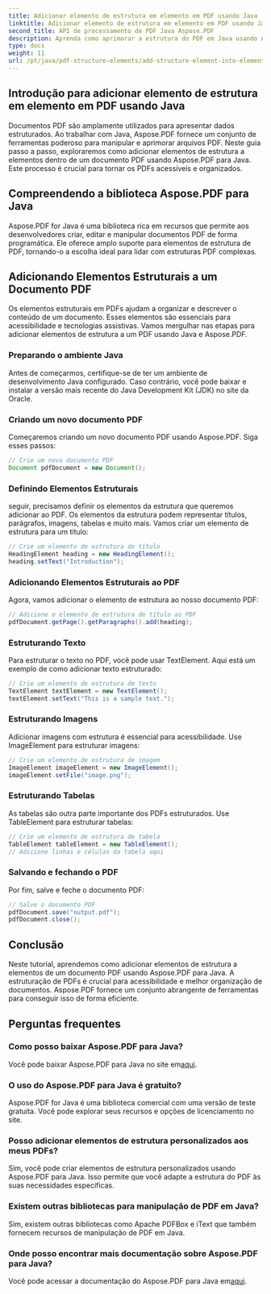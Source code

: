 ```yaml
---
title: Adicionar elemento de estrutura em elemento em PDF usando Java
linktitle: Adicionar elemento de estrutura em elemento em PDF usando Java
second_title: API de processamento de PDF Java Aspose.PDF
description: Aprenda como aprimorar a estrutura do PDF em Java usando Aspose.PDF para Java. Este guia passo a passo aborda a adição de elementos de estrutura para PDFs acessíveis e organizados.
type: docs
weight: 11
url: /pt/java/pdf-structure-elements/add-structure-element-into-element-in-pdf-using-java/
---
```


## Introdução para adicionar elemento de estrutura em elemento em PDF usando Java

Documentos PDF são amplamente utilizados para apresentar dados estruturados. Ao trabalhar com Java, Aspose.PDF fornece um conjunto de ferramentas poderoso para manipular e aprimorar arquivos PDF. Neste guia passo a passo, exploraremos como adicionar elementos de estrutura a elementos dentro de um documento PDF usando Aspose.PDF para Java. Este processo é crucial para tornar os PDFs acessíveis e organizados.

## Compreendendo a biblioteca Aspose.PDF para Java

Aspose.PDF for Java é uma biblioteca rica em recursos que permite aos desenvolvedores criar, editar e manipular documentos PDF de forma programática. Ele oferece amplo suporte para elementos de estrutura de PDF, tornando-o a escolha ideal para lidar com estruturas PDF complexas.

## Adicionando Elementos Estruturais a um Documento PDF

Os elementos estruturais em PDFs ajudam a organizar e descrever o conteúdo de um documento. Esses elementos são essenciais para acessibilidade e tecnologias assistivas. Vamos mergulhar nas etapas para adicionar elementos de estrutura a um PDF usando Java e Aspose.PDF.

### Preparando o ambiente Java

Antes de começarmos, certifique-se de ter um ambiente de desenvolvimento Java configurado. Caso contrário, você pode baixar e instalar a versão mais recente do Java Development Kit (JDK) no site da Oracle.

### Criando um novo documento PDF

Começaremos criando um novo documento PDF usando Aspose.PDF. Siga esses passos:

```java
// Crie um novo documento PDF
Document pdfDocument = new Document();
```

### Definindo Elementos Estruturais

seguir, precisamos definir os elementos da estrutura que queremos adicionar ao PDF. Os elementos da estrutura podem representar títulos, parágrafos, imagens, tabelas e muito mais. Vamos criar um elemento de estrutura para um título:

```java
// Crie um elemento de estrutura de título
HeadingElement heading = new HeadingElement();
heading.setText("Introduction");
```

### Adicionando Elementos Estruturais ao PDF

Agora, vamos adicionar o elemento de estrutura ao nosso documento PDF:

```java
// Adicione o elemento de estrutura de título ao PDF
pdfDocument.getPage().getParagraphs().add(heading);
```

### Estruturando Texto

Para estruturar o texto no PDF, você pode usar TextElement. Aqui está um exemplo de como adicionar texto estruturado:

```java
// Crie um elemento de estrutura de texto
TextElement textElement = new TextElement();
textElement.setText("This is a sample text.");
```

### Estruturando Imagens

Adicionar imagens com estrutura é essencial para acessibilidade. Use ImageElement para estruturar imagens:

```java
// Crie um elemento de estrutura de imagem
ImageElement imageElement = new ImageElement();
imageElement.setFile("image.png");
```

### Estruturando Tabelas

As tabelas são outra parte importante dos PDFs estruturados. Use TableElement para estruturar tabelas:

```java
// Crie um elemento de estrutura de tabela
TableElement tableElement = new TableElement();
// Adicione linhas e células da tabela aqui
```

### Salvando e fechando o PDF

Por fim, salve e feche o documento PDF:

```java
// Salve o documento PDF
pdfDocument.save("output.pdf");
pdfDocument.close();
```

## Conclusão

Neste tutorial, aprendemos como adicionar elementos de estrutura a elementos de um documento PDF usando Aspose.PDF para Java. A estruturação de PDFs é crucial para acessibilidade e melhor organização de documentos. Aspose.PDF fornece um conjunto abrangente de ferramentas para conseguir isso de forma eficiente.

## Perguntas frequentes

### Como posso baixar Aspose.PDF para Java?

 Você pode baixar Aspose.PDF para Java no site em[aqui](https://releases.aspose.com/pdf/java/).

### O uso do Aspose.PDF para Java é gratuito?

Aspose.PDF for Java é uma biblioteca comercial com uma versão de teste gratuita. Você pode explorar seus recursos e opções de licenciamento no site.

### Posso adicionar elementos de estrutura personalizados aos meus PDFs?

Sim, você pode criar elementos de estrutura personalizados usando Aspose.PDF para Java. Isso permite que você adapte a estrutura do PDF às suas necessidades específicas.

### Existem outras bibliotecas para manipulação de PDF em Java?

Sim, existem outras bibliotecas como Apache PDFBox e iText que também fornecem recursos de manipulação de PDF em Java.

### Onde posso encontrar mais documentação sobre Aspose.PDF para Java?

 Você pode acessar a documentação do Aspose.PDF para Java em[aqui](https://reference.aspose.com/pdf/java/).